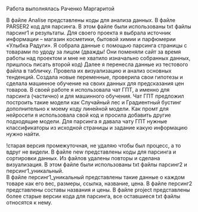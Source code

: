 Работа выполнялась Раченко Маргаритой

В файле Analise представлены коды для анализа данных. В файле PARSER2 код для парсинга. В этом файле были использованы txt файлы парсинг1 и результаты. 
Для своего проекта я выбрала источник информации – магазин косметики, бытовой химии и парфюмерии «Улыбка Радуги». Я собрала данные с помощью парсинга страницы с товарами по удоду за лицом (дважды! Они поменяли сайт за время работы над проектом и мне не хватило изначально собранных данных, пришлось писать второй код)
Далее я перенесла данные из тестового файла в табличку. Провела их визуализацию и анализ основных тенденций. Создала новые переменные, проверила свои гипотезы и сделала машинное обучение на своих данных для предсказания цен товаров. В своей работе я использовала чат ГПТ, а именно для парсинга (частично) и для машинного обучения. Чат ГПТ предложил построить такие модели как Случайный лес и Градиентный бустинг дополнительно к моему коду линейной модели. Как промт для нейросети я использовала свой код и просила добавить другие подходящие модели. Для парсинга я давала чату ГПТ нужные классификаторы из исходной страницы и задание какую информацию нужно найти. 

!старая версия промежуточная, не удаляю чтобы был процесс, а то вдруг не видели.
В файле new представлены коды для парсинга и сортировки данных. Из файлов удалены повторы и сделана визуализация. В этом файле были использованы txt файлы парсинг2 и персинг1_уникальный.  
В файле персинг1_уникальный представлены такие данные о каждом товаре как его вес, размеры, ссылка, название, цена. В файле персинг2 представлены составы названия и цены.
В файле project представлены более старые версии кода для парсинга, все оставшиеся txt файлы относятся к нему.
